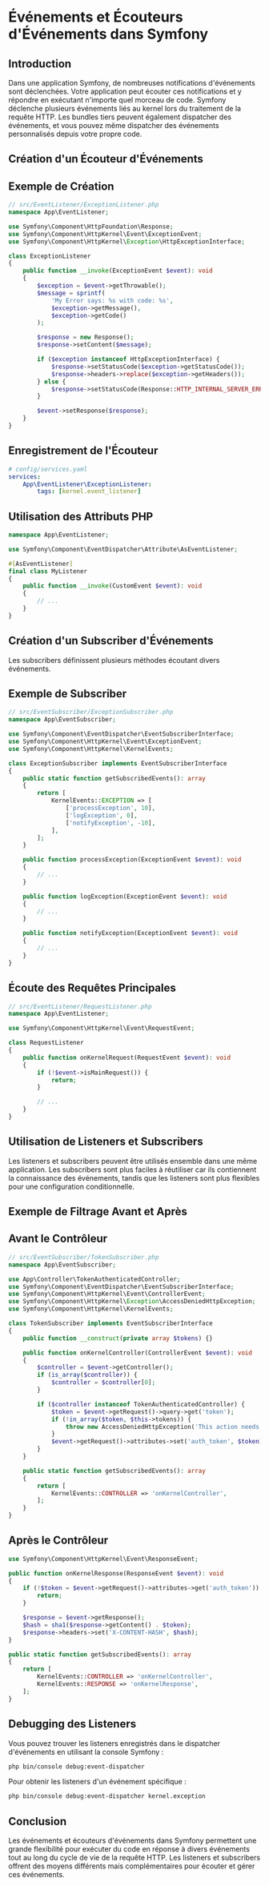 # Événements et Écouteurs d'Événements dans Symfony

## Introduction
Dans une application Symfony, de nombreuses notifications d'événements sont déclenchées. Votre application peut écouter ces notifications et y répondre en exécutant n'importe quel morceau de code. Symfony déclenche plusieurs événements liés au kernel lors du traitement de la requête HTTP. Les bundles tiers peuvent également dispatcher des événements, et vous pouvez même dispatcher des événements personnalisés depuis votre propre code.

## Création d'un Écouteur d'Événements

## Exemple de Création
```php
// src/EventListener/ExceptionListener.php
namespace App\EventListener;

use Symfony\Component\HttpFoundation\Response;
use Symfony\Component\HttpKernel\Event\ExceptionEvent;
use Symfony\Component\HttpKernel\Exception\HttpExceptionInterface;

class ExceptionListener
{
    public function __invoke(ExceptionEvent $event): void
    {
        $exception = $event->getThrowable();
        $message = sprintf(
            'My Error says: %s with code: %s',
            $exception->getMessage(),
            $exception->getCode()
        );

        $response = new Response();
        $response->setContent($message);

        if ($exception instanceof HttpExceptionInterface) {
            $response->setStatusCode($exception->getStatusCode());
            $response->headers->replace($exception->getHeaders());
        } else {
            $response->setStatusCode(Response::HTTP_INTERNAL_SERVER_ERROR);
        }

        $event->setResponse($response);
    }
}
```

## Enregistrement de l'Écouteur
```yaml
# config/services.yaml
services:
    App\EventListener\ExceptionListener:
        tags: [kernel.event_listener]
```

## Utilisation des Attributs PHP
```php
namespace App\EventListener;

use Symfony\Component\EventDispatcher\Attribute\AsEventListener;

#[AsEventListener]
final class MyListener
{
    public function __invoke(CustomEvent $event): void
    {
        // ...
    }
}
```

## Création d'un Subscriber d'Événements
Les subscribers définissent plusieurs méthodes écoutant divers événements.

## Exemple de Subscriber
```php
// src/EventSubscriber/ExceptionSubscriber.php
namespace App\EventSubscriber;

use Symfony\Component\EventDispatcher\EventSubscriberInterface;
use Symfony\Component\HttpKernel\Event\ExceptionEvent;
use Symfony\Component\HttpKernel\KernelEvents;

class ExceptionSubscriber implements EventSubscriberInterface
{
    public static function getSubscribedEvents(): array
    {
        return [
            KernelEvents::EXCEPTION => [
                ['processException', 10],
                ['logException', 0],
                ['notifyException', -10],
            ],
        ];
    }

    public function processException(ExceptionEvent $event): void
    {
        // ...
    }

    public function logException(ExceptionEvent $event): void
    {
        // ...
    }

    public function notifyException(ExceptionEvent $event): void
    {
        // ...
    }
}
```

## Écoute des Requêtes Principales
```php
// src/EventListener/RequestListener.php
namespace App\EventListener;

use Symfony\Component\HttpKernel\Event\RequestEvent;

class RequestListener
{
    public function onKernelRequest(RequestEvent $event): void
    {
        if (!$event->isMainRequest()) {
            return;
        }

        // ...
    }
}
```

## Utilisation de Listeners et Subscribers
Les listeners et subscribers peuvent être utilisés ensemble dans une même application. Les subscribers sont plus faciles à réutiliser car ils contiennent la connaissance des événements, tandis que les listeners sont plus flexibles pour une configuration conditionnelle.

## Exemple de Filtrage Avant et Après

## Avant le Contrôleur
```php
// src/EventSubscriber/TokenSubscriber.php
namespace App\EventSubscriber;

use App\Controller\TokenAuthenticatedController;
use Symfony\Component\EventDispatcher\EventSubscriberInterface;
use Symfony\Component\HttpKernel\Event\ControllerEvent;
use Symfony\Component\HttpKernel\Exception\AccessDeniedHttpException;
use Symfony\Component\HttpKernel\KernelEvents;

class TokenSubscriber implements EventSubscriberInterface
{
    public function __construct(private array $tokens) {}

    public function onKernelController(ControllerEvent $event): void
    {
        $controller = $event->getController();
        if (is_array($controller)) {
            $controller = $controller[0];
        }

        if ($controller instanceof TokenAuthenticatedController) {
            $token = $event->getRequest()->query->get('token');
            if (!in_array($token, $this->tokens)) {
                throw new AccessDeniedHttpException('This action needs a valid token!');
            }
            $event->getRequest()->attributes->set('auth_token', $token);
        }
    }

    public static function getSubscribedEvents(): array
    {
        return [
            KernelEvents::CONTROLLER => 'onKernelController',
        ];
    }
}
```

## Après le Contrôleur
```php
use Symfony\Component\HttpKernel\Event\ResponseEvent;

public function onKernelResponse(ResponseEvent $event): void
{
    if (!$token = $event->getRequest()->attributes->get('auth_token')) {
        return;
    }

    $response = $event->getResponse();
    $hash = sha1($response->getContent() . $token);
    $response->headers->set('X-CONTENT-HASH', $hash);
}

public static function getSubscribedEvents(): array
{
    return [
        KernelEvents::CONTROLLER => 'onKernelController',
        KernelEvents::RESPONSE => 'onKernelResponse',
    ];
}
```

## Debugging des Listeners
Vous pouvez trouver les listeners enregistrés dans le dispatcher d'événements en utilisant la console Symfony :
```sh
php bin/console debug:event-dispatcher
```
Pour obtenir les listeners d'un événement spécifique :
```sh
php bin/console debug:event-dispatcher kernel.exception
```

## Conclusion
Les événements et écouteurs d'événements dans Symfony permettent une grande flexibilité pour exécuter du code en réponse à divers événements tout au long du cycle de vie de la requête HTTP. Les listeners et subscribers offrent des moyens différents mais complémentaires pour écouter et gérer ces événements.